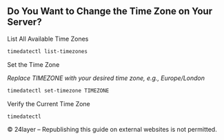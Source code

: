 ## Do You Want to Change the Time Zone on Your Server?


List All Available Time Zones
``` bash
timedatectl list-timezones
```

Set the Time Zone

*Replace TIMEZONE with your desired time zone, e.g., Europe/London*
``` bash
timedatectl set-timezone TIMEZONE
```

Verify the Current Time Zone
``` bash
timedatectl
```

© 24layer – Republishing this guide on external websites is not permitted.